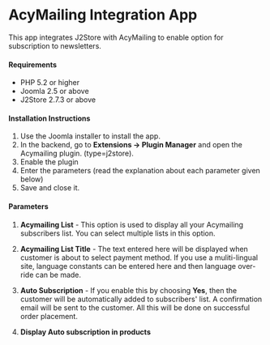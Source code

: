 # AcyMailing Integration App

This app integrates J2Store with AcyMailing to enable option for subscription to newsletters.

#### Requirements

* PHP 5.2 or higher
* Joomla 2.5 or above
* J2Store 2.7.3 or above

#### Installation Instructions
1. Use the Joomla installer to install the app. 
2. In the backend, go to **Extensions -> Plugin Manager** and open the Acymailing plugin.	(type=j2store). 
3. Enable the plugin 
4. Enter the parameters (read the explanation about each parameter given below) 
5. Save and close it.

#### Parameters

1. **Acymailing List** -
This option is used to display all your Acymailing subscribers list. You can select multiple lists in this option.

2. **Acymailing List Title** -
The text entered here will be displayed when customer is about to select payment method. If you use a muliti-lingual site, language constants can be entered here and then language over-ride can be made.

3. **Auto Subscription** -
If you enable this by choosing **Yes**, then the customer will be automatically added to subscribers' list. A confirmation email will be sent to the customer. All this will be done on successful order placement.

4. **Display Auto subscription in products**
































